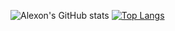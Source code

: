 ![Alexon's GitHub stats](https://github-readme-stats.vercel.app/api?username=alexonconceicao&hide=contribs,prs&show_icons=true&theme=dark)
[![Top Langs](https://github-readme-stats.vercel.app/api/top-langs/?username=alexonconceicao&layout=donut&theme=dark)](https://github.com/alexonconceicao/github-readme-stats)
